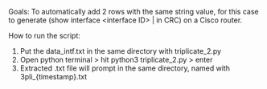 Goals:
To automatically add 2 rows with the same string value, for this case to generate (show interface &lt;interface ID> | in CRC) on a Cisco router.

How to run the script:
1. Put the data_intf.txt in the same directory with triplicate_2.py
2. Open python terminal > hit python3 triplicate_2.py > enter
3. Extracted .txt file will prompt in the same directory, named with 3pli_{timestamp}.txt
